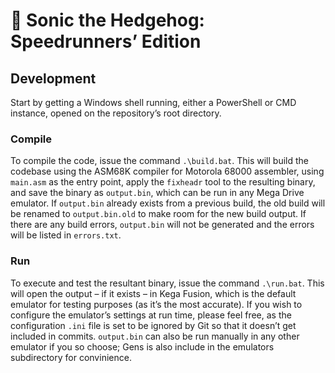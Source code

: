 # 🦔 Sonic the Hedgehog: Speedrunners’ Edition

## Development

Start by getting a Windows shell running, either a PowerShell or CMD instance, opened on the repository’s root directory.

### Compile

To compile the code, issue the command `.\build.bat`. This will build the codebase using the ASM68K compiler for Motorola 68000 assembler, using `main.asm` as the entry point, apply the `fixheadr` tool to the resulting binary, and save the binary as `output.bin`, which can be run in any Mega Drive emulator. If `output.bin` already exists from a previous build, the old build will be renamed to `output.bin.old` to make room for the new build output. If there are any build errors, `output.bin` will not be generated and the errors will be listed in `errors.txt`.

### Run

To execute and test the resultant binary, issue the command `.\run.bat`. This will open the output – if it exists – in Kega Fusion, which is the default emulator for testing purposes (as it’s the most accurate). If you wish to configure the emulator’s settings at run time, please feel free, as the configuration `.ini` file is set to be ignored by Git so that it doesn’t get included in commits. `output.bin` can also be run manually in any other emulator if you so choose; Gens is also include in the emulators subdirectory for convinience.
